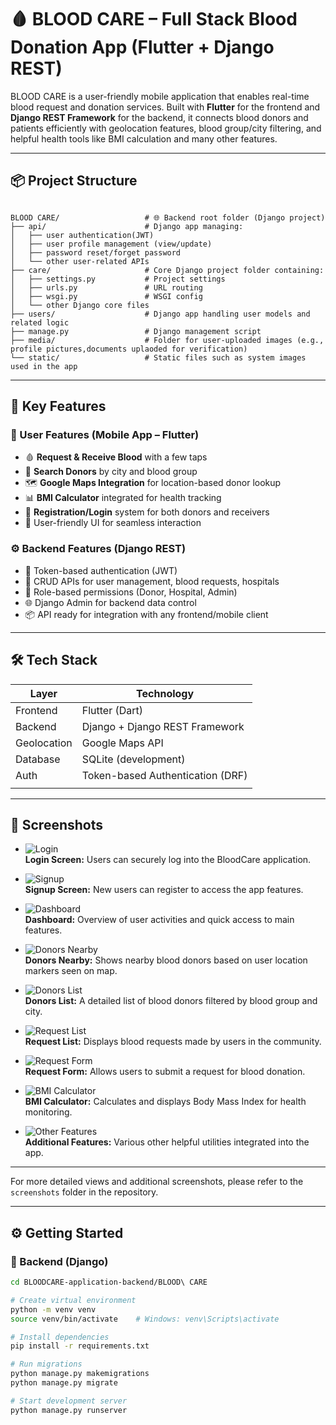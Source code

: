# 🩸 BLOOD CARE – Full Stack Blood Donation App (Flutter + Django REST)

BLOOD CARE is a user-friendly mobile application that enables real-time blood request and donation services. Built with **Flutter** for the frontend and **Django REST Framework** for the backend, it connects blood donors and patients efficiently with geolocation features, blood group/city filtering, and helpful health tools like BMI calculation and many other features.

---

## 📦 Project Structure

```

BLOOD CARE/                   # 🌐 Backend root folder (Django project)
├── api/                      # Django app managing:
│   ├── user authentication(JWT)
│   ├── user profile management (view/update)
│   ├── password reset/forget password
│   └── other user-related APIs
├── care/                     # Core Django project folder containing:
│   ├── settings.py           # Project settings
│   ├── urls.py               # URL routing
│   ├── wsgi.py               # WSGI config
│   └── other Django core files
├── users/                    # Django app handling user models and related logic
├── manage.py                 # Django management script
├── media/                    # Folder for user-uploaded images (e.g., profile pictures,documents uplaoded for verification)
└── static/                   # Static files such as system images used in the app
```


---

## 🚀 Key Features

### 🔴 User Features (Mobile App – Flutter)
- 🩸 **Request & Receive Blood** with a few taps
- 📍 **Search Donors** by city and blood group
- 🗺️ **Google Maps Integration** for location-based donor lookup
- 📊 **BMI Calculator** integrated for health tracking
- 🧾 **Registration/Login** system for both donors and receivers
- 🔔 User-friendly UI for seamless interaction

### ⚙️ Backend Features (Django REST)
- 🔐 Token-based authentication (JWT)
- 📑 CRUD APIs for user management, blood requests, hospitals
- 🏥 Role-based permissions (Donor, Hospital, Admin)
- 🌐 Django Admin for backend data control
- 📦 API ready for integration with any frontend/mobile client

---

## 🛠️ Tech Stack

| Layer        | Technology                        |
|--------------|-----------------------------------|
| Frontend     | Flutter (Dart)                    |
| Backend      | Django + Django REST Framework    |
| Geolocation  | Google Maps API                   |
| Database     | SQLite (development)              |
| Auth         | Token-based Authentication (DRF)  |
|              |                                   |

---

## 📱 Screenshots





- ![Login](BLOOD%20CARE/screenshots/screenshots/1.png)  
  **Login Screen:** Users can securely log into the BloodCare application.

- ![Signup](BLOOD%20CARE/screenshots/screenshots/2.png)  
  **Signup Screen:** New users can register to access the app features.

- ![Dashboard](BLOOD%20CARE/screenshots/screenshots/3.jpg)  
  **Dashboard:** Overview of user activities and quick access to main features.

- ![Donors Nearby](BLOOD%20CARE/screenshots/screenshots/5.jpg)  
  **Donors Nearby:** Shows nearby blood donors based on user location markers seen on map.

- ![Donors List](BLOOD%20CARE/screenshots/screenshots/7.jpg)  
  **Donors List:** A detailed list of blood donors filtered by blood group and city.

- ![Request List](BLOOD%20CARE/screenshots/screenshots/8.jpg)  
  **Request List:** Displays blood requests made by users in the community.

- ![Request Form](BLOOD%20CARE/screenshots/screenshots/9.jpg)  
  **Request Form:** Allows users to submit a request for blood donation.

- ![BMI Calculator](BLOOD%20CARE/screenshots/screenshots/12.jpg)  
  **BMI Calculator:** Calculates and displays Body Mass Index for health monitoring.

- ![Other Features](BLOOD%20CARE/screenshots/screenshots/6.jpg)  
  **Additional Features:** Various other helpful utilities integrated into the app.

---

For more detailed views and additional screenshots, please refer to the `screenshots` folder in the repository.



---

## ⚙️ Getting Started

### 🔧 Backend (Django)

```bash
cd BLOODCARE-application-backend/BLOOD\ CARE

# Create virtual environment
python -m venv venv
source venv/bin/activate    # Windows: venv\Scripts\activate

# Install dependencies
pip install -r requirements.txt

# Run migrations
python manage.py makemigrations
python manage.py migrate

# Start development server
python manage.py runserver


